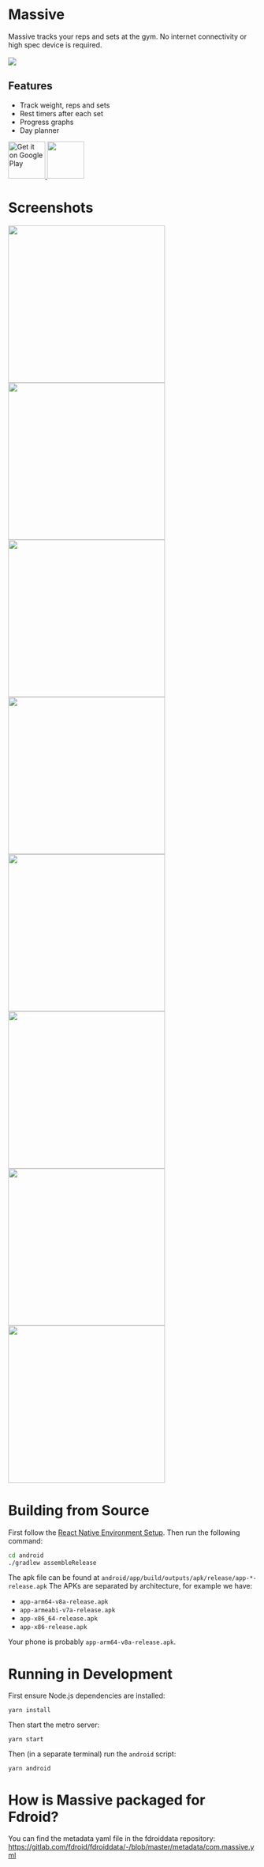# Massive

Massive tracks your reps and sets at the gym. No internet connectivity or high spec device is required.
<br />
<br />
<img src="https://img.shields.io/f-droid/v/com.massive.svg?logo=F-Droid" />

## Features

- Track weight, reps and sets
- Rest timers after each set
- Progress graphs
- Day planner

<a href="https://play.google.com/store/apps/details?id=com.massive&pcampaignid=pcampaignidMKT-Other-global-all-co-prtnr-py-PartBadge-Mar2515-1">
  <img height="75" alt="Get it on Google Play" src="https://play.google.com/intl/en_us/badges/static/images/badges/en_badge_web_generic.png"/>
</a>
<a href="https://f-droid.org/en/packages/com.massive">
  <img src="https://fdroid.gitlab.io/artwork/badge/get-it-on.png" height="75">
</a>

# Screenshots

<img src="metadata/en-US/images/phoneScreenshots/home.png" width="318"/>
<img src="metadata/en-US/images/phoneScreenshots/edit.png" width="318"/>
<img src="metadata/en-US/images/phoneScreenshots/timer.png" width="318"/>
<img src="metadata/en-US/images/phoneScreenshots/plans.png" width="318"/>
<img src="metadata/en-US/images/phoneScreenshots/plan-edit.png" width="318"/>
<img src="metadata/en-US/images/phoneScreenshots/best-view.png" width="318"/>
<img src="metadata/en-US/images/phoneScreenshots/settings.png" width="318"/>
<img src="metadata/en-US/images/phoneScreenshots/drawer.png" width="318"/>

# Building from Source

First follow the [React Native Environment Setup](https://reactnative.dev/docs/environment-setup). Then run the following command:

```sh
cd android
./gradlew assembleRelease
```

The apk file can be found at `android/app/build/outputs/apk/release/app-*-release.apk`
The APKs are separated by architecture, for example we have:
- `app-arm64-v8a-release.apk`
- `app-armeabi-v7a-release.apk`
- `app-x86_64-release.apk`
- `app-x86-release.apk`

Your phone is probably `app-arm64-v8a-release.apk`.

# Running in Development

First ensure Node.js dependencies are installed:

```
yarn install
```

Then start the metro server:

```
yarn start
```

Then (in a separate terminal) run the `android` script:

```
yarn android
```

# How is Massive packaged for Fdroid?

You can find the metadata yaml file in the fdroiddata repository: 
https://gitlab.com/fdroid/fdroiddata/-/blob/master/metadata/com.massive.yml
